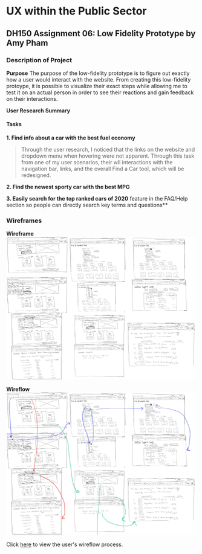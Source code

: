 # UX within the Public Sector 
## DH150 Assignment 06: Low Fidelity Prototype by Amy Pham 

### Description of Project 
**Purpose**
The purpose of the low-fidelity prototype is to figure out exactly how a user would interact with the website. From creating this low-fidelity protoype, it is possible to visualize their exact steps while allowing me to test it on an actual person in order to see their reactions and gain feedback on their interactions. 

**User Research Summary**


####  Tasks 
**1. Find info about a car with the best fuel economy**
> Through the user research, I noticed that the links on the website and dropdown menu when hovering were not apparent. Through this task from one of my user scenarios, their wll interactions with the navigation bar, links, and the overall Find a Car tool, which will be redesigned. 

**2. Find the newest sporty car with the best MPG**

**3. Easily search for the top ranked cars of 2020**
feature in the FAQ/Help section so people can directly search key terms and questions**

### Wireframes
**Wireframe**
<img src="./Wireframe Overview.JPG">  

**Wireflow**
<img src="./Wireflow Overview.JPG"> 


Click [here](https://drive.google.com/open?id=1ZwKXYFgiKY9FmyXWXHseS2IBmkdqK6ER) to view the user's wireflow process. 

